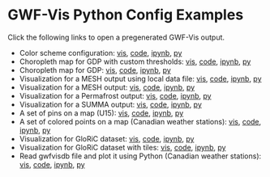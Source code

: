# GWF-Vis Python Config Examples

Click the following links to open a pregenerated GWF-Vis output.

- Color scheme configuration: [vis](https://vga-team.github.io/app/?configUrl=https://fuadyassin.github.io/gwf-vis_examples_fy/color_config.vgaconf), [code](https://fuadyassin.github.io/gwf-vis_examples_fy/color_config.html), [ipynb](https://fuadyassin.github.io/gwf-vis_examples_fy/color_config.ipynb), [py](https://fuadyassin.github.io/gwf-vis_examples_fy/color_config.py)
- Choropleth map for GDP with custom thresholds: [vis](https://vga-team.github.io/app/?configUrl=https://fuadyassin.github.io/gwf-vis_examples_fy/gdp_thresholds.vgaconf), [code](https://fuadyassin.github.io/gwf-vis_examples_fy/gdp_thresholds.html), [ipynb](https://fuadyassin.github.io/gwf-vis_examples_fy/gdp_thresholds.ipynb), [py](https://fuadyassin.github.io/gwf-vis_examples_fy/gdp_thresholds.py)
- Choropleth map for GDP: [vis](https://vga-team.github.io/app/?configUrl=https://fuadyassin.github.io/gwf-vis_examples_fy/gdp.vgaconf), [code](https://fuadyassin.github.io/gwf-vis_examples_fy/gdp.html), [ipynb](https://fuadyassin.github.io/gwf-vis_examples_fy/gdp.ipynb), [py](https://fuadyassin.github.io/gwf-vis_examples_fy/gdp.py)
- Visualization for a MESH output using local data file: [vis](https://vga-team.github.io/app/?configUrl=https://fuadyassin.github.io/gwf-vis_examples_fy/mesh_local_file.vgaconf), [code](https://fuadyassin.github.io/gwf-vis_examples_fy/mesh_local_file.html), [ipynb](https://fuadyassin.github.io/gwf-vis_examples_fy/mesh_local_file.ipynb), [py](https://fuadyassin.github.io/gwf-vis_examples_fy/mesh_local_file.py)
- Visualization for a MESH output: [vis](https://vga-team.github.io/app/?configUrl=https://fuadyassin.github.io/gwf-vis_examples_fy/mesh.vgaconf), [code](https://fuadyassin.github.io/gwf-vis_examples_fy/mesh.html), [ipynb](https://fuadyassin.github.io/gwf-vis_examples_fy/mesh.ipynb), [py](https://fuadyassin.github.io/gwf-vis_examples_fy/mesh.py)
- Visualization for a Permafrost output: [vis](https://vga-team.github.io/app/?configUrl=https://fuadyassin.github.io/gwf-vis_examples_fy/permafrost.vgaconf), [code](https://fuadyassin.github.io/gwf-vis_examples_fy/permafrost.html), [ipynb](https://fuadyassin.github.io/gwf-vis_examples_fy/permafrost.ipynb), [py](https://fuadyassin.github.io/gwf-vis_examples_fy/permafrost.py)
- Visualization for a SUMMA output: [vis](https://vga-team.github.io/app/?configUrl=https://fuadyassin.github.io/gwf-vis_examples_fy/summa.vgaconf), [code](https://fuadyassin.github.io/gwf-vis_examples_fy/summa.html), [ipynb](https://fuadyassin.github.io/gwf-vis_examples_fy/summa.ipynb), [py](https://fuadyassin.github.io/gwf-vis_examples_fy/summa.py)
- A set of pins on a map (U15): [vis](https://vga-team.github.io/app/?configUrl=https://fuadyassin.github.io/gwf-vis_examples_fy/u15.vgaconf), [code](https://fuadyassin.github.io/gwf-vis_examples_fy/u15.html), [ipynb](https://fuadyassin.github.io/gwf-vis_examples_fy/u15.ipynb), [py](https://fuadyassin.github.io/gwf-vis_examples_fy/u15.py)
- A set of colored points on a map (Canadian weather stations): [vis](https://vga-team.github.io/app/?configUrl=https://fuadyassin.github.io/gwf-vis_examples_fy/stations.vgaconf), [code](https://fuadyassin.github.io/gwf-vis_examples_fy/stations.html), [ipynb](https://fuadyassin.github.io/gwf-vis_examples_fy/stations.ipynb), [py](https://fuadyassin.github.io/gwf-vis_examples_fy/stations.py)
- Visualization for GloRiC dataset: [vis](https://vga-team.github.io/app/?configUrl=https://fuadyassin.github.io/gwf-vis_examples_fy/gloric.vgaconf), [code](https://fuadyassin.github.io/gwf-vis_examples_fy/gloric.html), [ipynb](https://fuadyassin.github.io/gwf-vis_examples_fy/gloric.ipynb), [py](https://fuadyassin.github.io/gwf-vis_examples_fy/gloric.py)
- Visualization for GloRiC dataset with tiles: [vis](https://vga-team.github.io/app/?configUrl=https://fuadyassin.github.io/gwf-vis_examples_fy/gloric_tiles.vgaconf), [code](https://fuadyassin.github.io/gwf-vis_examples_fy/gloric_tiles.html), [ipynb](https://fuadyassin.github.io/gwf-vis_examples_fy/gloric_tiles.ipynb), [py](https://fuadyassin.github.io/gwf-vis_examples_fy/gloric_tiles.py)
- Read gwfvisdb file and plot it using Python (Canadian weather stations): [vis](https://fuadyassin.github.io/gwf-vis_examples_fy/stations.jpg), [code](https://fuadyassin.github.io/gwf-vis_examples_fy/read_and_plot.html), [ipynb](https://fuadyassin.github.io/gwf-vis_examples_fy/read_and_plot.ipynb), [py](https://fuadyassin.github.io/gwf-vis_examples_fy/read_and_plot.py)
